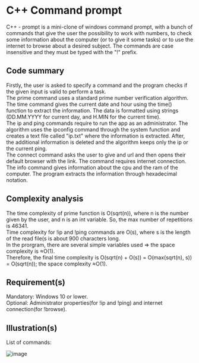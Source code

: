 # C++ Command prompt

C++ - prompt is a mini-clone of windows command prompt, with a bunch of commands that give the user the possibility to work with numbers, to check some information about the computer (or to give it some tasks) or to use the internet to browse about a desired subject. The commands are case insensitive and they must be typed with the "!" prefix.

## Code summary

Firstly, the user is asked to specify a command and the program checks if the given input is valid to perform a task. <br/>
The prime command uses a standard prime number verification algorithm. <br/>
The time command gives the current date and hour using the time() function to extract the information. The data is formatted using strings (DD.MM.YYYY for current day, and H.MIN for the current time). <br/>
The ip and ping commands require to run the app as an administrator.  The algorithm uses the ipconfig command through the system function and creates a text file called "ip.txt" where the information is extracted. After, the additional information is deleted and the algorithm keeps only the ip or the current ping. <br/>
The connect command asks the user to give and url and then opens their default browser with the link. The command requires internet connection. <br/>
The info command gives information about the cpu and the ram of the computer. The program extracts the information through hexadecimal notation. <br/>

## Complexity analysis
The time complexity of prime function is O(sqrt(n)), where n is the number given by the user, and n is an int variable. So, the max number of repetitions is 46341. <br/>
Time complexity for !ip and !ping commands are O(s), where s is the length of the read file(s is about 900 characters long. <br/>
In the prorgram, there are several simple variables used => the space complexity is ≈O(1). <br/>
Therefore, the final time complexity is O(sqrt(n) + O(s)) = O(max(sqrt(n), s)) = O(sqrt(n)); the space complexity ≈O(1). <br/>

## Requirement(s)
Mandatory: Windows 10 or lower. <br/>
Optional: Administrator properties(for !ip and !ping) and internet connection(for !browse).

## Illustration(s)

List of commands:

![image](https://github.com/Rares8921/Projects/blob/master/2019/C++/Mini%20Command%20Prompt/prompt.jpg?raw=true)
